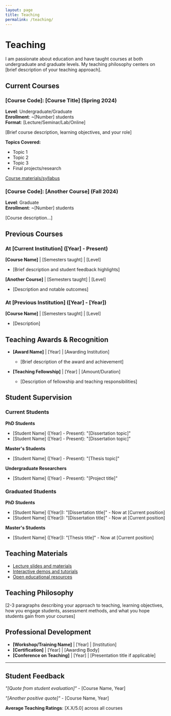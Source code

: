 ```yaml
---
layout: page
title: Teaching
permalink: /teaching/
---
```


# Teaching

I am passionate about education and have taught courses at both undergraduate and graduate levels. My teaching philosophy centers on [brief description of your teaching approach].

## Current Courses

### [Course Code]: [Course Title] (Spring 2024)
**Level**: Undergraduate/Graduate  
**Enrollment**: ~[Number] students  
**Format**: [Lecture/Seminar/Lab/Online]

[Brief course description, learning objectives, and your role]

**Topics Covered:**
- Topic 1
- Topic 2  
- Topic 3
- Final projects/research

[Course materials/syllabus](/assets/teaching/course1_syllabus.pdf)

### [Course Code]: [Another Course] (Fall 2024)
**Level**: Graduate  
**Enrollment**: ~[Number] students

[Course description...]

## Previous Courses

### At [Current Institution] ([Year] - Present)

**[Course Name]** | [Semesters taught] | [Level]
- [Brief description and student feedback highlights]

**[Another Course]** | [Semesters taught] | [Level]  
- [Description and notable outcomes]

### At [Previous Institution] ([Year] - [Year])

**[Course Name]** | [Semesters taught] | [Level]
- [Description]

## Teaching Awards & Recognition

- **[Award Name]** | [Year] | [Awarding Institution]
  - [Brief description of the award and achievement]

- **[Teaching Fellowship]** | [Year] | [Amount/Duration]
  - [Description of fellowship and teaching responsibilities]

## Student Supervision

### Current Students

**PhD Students**
- [Student Name] ([Year] - Present): "[Dissertation topic]"
- [Student Name] ([Year] - Present): "[Dissertation topic]"

**Master's Students**  
- [Student Name] ([Year] - Present): "[Thesis topic]"

**Undergraduate Researchers**
- [Student Name] ([Year] - Present): "[Project title]"

### Graduated Students

**PhD Students**
- [Student Name] ([Year]): "[Dissertation title]" - Now at [Current position]
- [Student Name] ([Year]): "[Dissertation title]" - Now at [Current position]

**Master's Students**
- [Student Name] ([Year]): "[Thesis title]" - Now at [Current position]

## Teaching Materials

- [Lecture slides and materials](https://github.com/yourusername/course-materials)
- [Interactive demos and tutorials](/teaching/resources/)
- [Open educational resources](/teaching/oer/)

## Teaching Philosophy

[2-3 paragraphs describing your approach to teaching, learning objectives, how you engage students, assessment methods, and what you hope students gain from your courses]

## Professional Development

- **[Workshop/Training Name]** | [Year] | [Institution]
- **[Certification]** | [Year] | [Awarding Body]
- **[Conference on Teaching]** | [Year] | [Presentation title if applicable]

---

## Student Feedback

*"[Quote from student evaluation]"* - [Course Name, Year]

*"[Another positive quote]"* - [Course Name, Year]

**Average Teaching Ratings**: [X.X/5.0] across all courses
